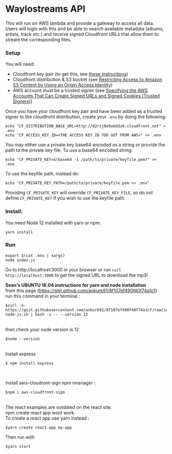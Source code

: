# Waylostreams API

This will run on AWS lambda and provide a gateway to access all data. Users will login with this and be able to search available metadata (albums, artists, track etc.) and receive signed Cloudfront URLs that allow them to stream the corresponding files.

### Setup

You will need:
- Cloudfront key pair (to get this, see [these instructions](https://docs.aws.amazon.com/AmazonCloudFront/latest/DeveloperGuide/private-content-trusted-signers.html#private-content-creating-cloudfront-key-pairs))
- Cloudfront distribution & S3 bucket (see [Restricting Access to Amazon S3 Content by Using an Origin Access Identity](https://docs.aws.amazon.com/AmazonCloudFront/latest/DeveloperGuide/private-content-restricting-access-to-s3.html))
- AWS account must be a trusted signer (see [Specifying the AWS Accounts That Can Create Signed URLs and Signed Cookies (Trusted Signers)](https://docs.aws.amazon.com/AmazonCloudFront/latest/DeveloperGuide/private-content-trusted-signers.html#private-content-adding-trusted-signers))


Once you have your cloudfront key pair and have been added as a trusted signer to the cloudfront distribution, create your `.env` by doing the following:
```
echo "CF_DISTRIBUTION_BASE_URL=http://d2rzj0e9o6ddz8.cloudfront.net" > .env
echo "CF_ACCESS_KEY_ID=<THE ACCESS KEY ID YOU GOT FROM AWS>" >> .env
```

You may either use a private key base64 encoded as a string or provide the path to the private key file. To use a base64 encoded string:
```
echo "CF_PRIVATE_KEY=$(base64 -i /path/to/private/keyfile.pem)" >> .env
```
To use the keyfile path, instead do:
```
echo "CF_PRIVATE_KEY_PATH=/path/to/private/keyfile.pem >> .env"
```
Providing `CF_PRIVATE_KEY` will override `CF_PRIVATE_KEY_FILE`, so do not define `CF_PRIVATE_KEY` if you wish to use the keyfile path.

### Install:
You need Node 12 installed with yarn or npm.
```
yarn install
```

### Run
```
export $(cat .env | xargs)
node index.js
```
Go to http://localhost:3000 in your browser or run `curl http://localhost:3000` to get the signed URL to download the mp3!



**Sean's UBUNTU 18.04 instructions for yarn and node installation <br/>**
from this page (https://gist.github.com/ankurk91/8f107ef490f40f74a1cf) <br/>
run this command in your terminal  : <br/>
```
$curl -o- https://gist.githubusercontent.com/ankurk91/8f107ef490f40f74a1cf/raw/install-node-js.sh | bash -s -- --version 12
```
<br/>
then check your node version is 12

```
$node --version
```
<br/>
Install express 

```
$ npm install express

```
<br/>

Install aws-cloudront-sign npm mranager : 
<br/>

```
$npm i aws-cloudfront-sign

```
<br/>
The react examples are outdated on the react site. <br>
npm create react app wont work. <br>
To create a react app use yarn instead  : <br>

```
$yarn create react-app my-app

```
Then run with 

```
$yarn start

```









